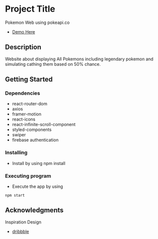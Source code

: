 # Project Title

Pokemon Web using pokeapi.co

- [Demo Here](https://6130d79493e16ec6794ff5a0--elated-mcclintock-36039f.netlify.app/)

## Description

Website about displaying All Pokemons including legendary pokemon and simulating cathing them based on 50% chance.

## Getting Started

### Dependencies

- react-router-dom
- axios
- framer-motion
- react-icons
- react-infinite-scroll-component
- styled-components
- swiper
- firebase authentication

### Installing

- Install by using npm install

### Executing program

- Execute the app by using

```
npm start
```

## Acknowledgments

Inspiration Design

- [dribbble](https://www.dribbble.com)
